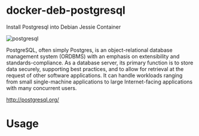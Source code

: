 # docker-deb-postgresql
Install Postgresql into Debian Jessie Container

![postgresql](http://media.postgresql.org/propaganda/slonik_with_black_text_and_tagline.gif)


PostgreSQL, often simply Postgres, is an object-relational database management system (ORDBMS) with an emphasis on extensibility and standards-compliance. As a database server, its primary function is to store data securely, supporting best practices, and to allow for retrieval at the request of other software applications. It can handle workloads ranging from small single-machine applications to large Internet-facing applications with many concurrent users.


http://postgresql.org/

# Usage

